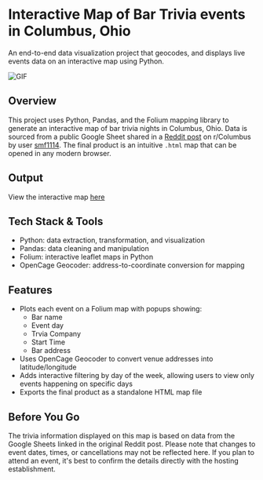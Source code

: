 # Interactive Map of Bar Trivia events in Columbus, Ohio
An end-to-end data visualization project that geocodes, and displays live events data on an interactive map using Python.

![GIF](output/cbus_trivia_map_demo.gif)

## Overview
This project uses Python, Pandas, and the Folium mapping library to generate an interactive map of bar trivia nights in Columbus, Ohio. Data is sourced from a public Google Sheet shared in a [Reddit post](https://www.reddit.com/r/Columbus/comments/1cwl7eo/columbus_area_trivia_master_list/?rdt=46370) on r/Columbus by user [smf1114](https://www.reddit.com/user/smf1114/). The final product is an intuitive `.html` map that can be opened in any modern browser.

## Output
View the interactive map [here](https://kmahaseth1.github.io/cbus-trivia-map/output/cbus_map.html)

## Tech Stack & Tools
- Python: data extraction, transformation, and visualization
- Pandas: data cleaning and manipulation
- Folium: interactive leaflet maps in Python
- OpenCage Geocoder: address-to-coordinate conversion for mapping

## Features
- Plots each event on a Folium map with popups showing:
    - Bar name
    - Event day
    - Trvia Company
    - Start Time
    - Bar address
- Uses OpenCage Geocoder to convert venue addresses into latitude/longitude
- Adds interactive filtering by day of the week, allowing users to view only events happening on specific days
- Exports the final product as a standalone HTML map file

## Before You Go
The trivia information displayed on this map is based on data from the Google Sheets linked in the original Reddit post. Please note that changes to event dates, times, or cancellations may not be reflected here. If you plan to attend an event, it's best to confirm the details directly with the hosting establishment.
